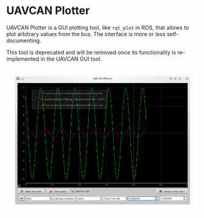 UAVCAN Plotter
==============

UAVCAN Plotter is a GUI plotting tool, like `rqt_plot` in ROS, that allows to plot arbitrary values from the bus.
The interface is more or less self-documenting.

This tool is deprecated and will be removed once its functionality is re-implemented in the UAVCAN GUI tool.

![](uavcan_plotter_screenshot.png)
